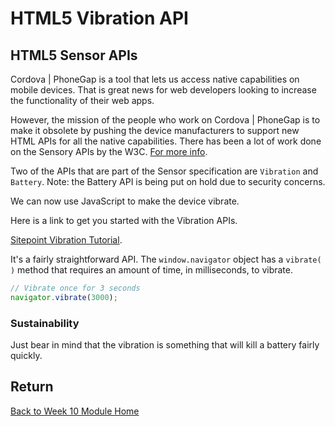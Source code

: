 # HTML5 Vibration API

## HTML5 Sensor APIs

Cordova | PhoneGap is a tool that lets us access native capabilities on mobile devices. That is great news for web developers looking to increase the functionality of their web apps.

However, the mission of the people who work on Cordova | PhoneGap is to make it obsolete by pushing the device manufacturers to support new HTML APIs for all the native capabilities. There has been a lot of work done on the Sensory APIs by the W3C. [For more info](http://www.w3.org/2009/dap/).

Two of the APIs that are part of the Sensor specification are `Vibration` and `Battery`. Note: the Battery API is being put on hold due to security concerns.

We can now use JavaScript to make the device vibrate.

Here is a link to get you started with the Vibration APIs.

[Sitepoint Vibration Tutorial](http://www.sitepoint.com/use-html5-vibration-api/).

It's a fairly straightforward API. The `window.navigator` object has a `vibrate( )` method that requires an amount of time, in milliseconds, to vibrate.

```js
// Vibrate once for 3 seconds
navigator.vibrate(3000);
```

### Sustainability

Just bear in mind that the vibration is something that will kill a battery fairly quickly.

<YouTube
    title="Vibration API"
    url="https://www.youtube.com/embed/_y3idhPui4Y"
/>

## Return

[Back to Week 10 Module Home](./README.md)
